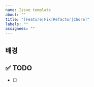 ```yaml
---
name: Issue template
about: ""
title: "[Feature|Fix|Refactor|Chore]"
labels: ""
assignees: ""
---
```


## 배경

<!-- 이게 왜 필요한지에 대한 설명.
예를 들어서 기능 구현의 경우 어떤 라이브러를 썼을 때
무지성 도입이 아니라 왜 이걸 썼는지에 대한 설명
기능 수정은 왜 수정해야하는지 등등 -->

## ✅ TODO

- [ ]
